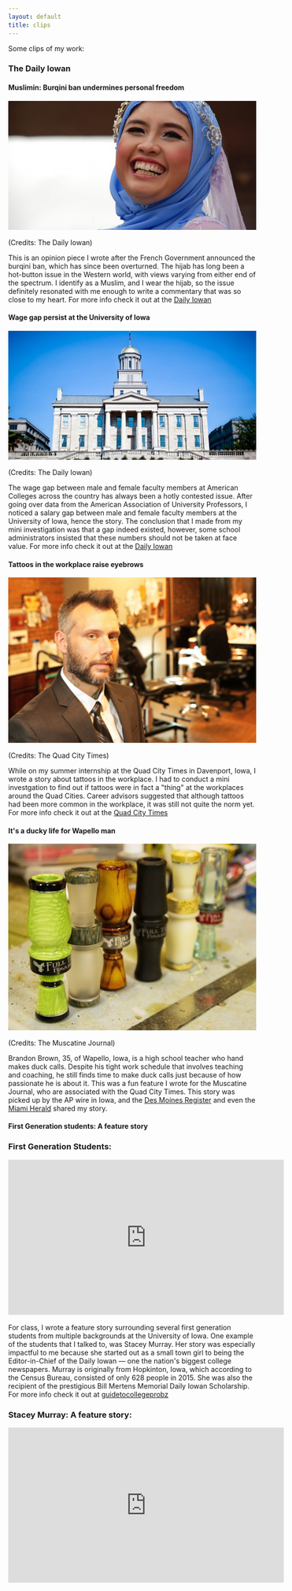 ```yaml
---
layout: default
title: clips
---
```

Some clips of my work:

### The Daily Iowan 

#### Muslimin: Burqini ban undermines personal freedom

![logo](public/burqini.jpg)

(Credits: The Daily Iowan)

This is an opinion piece I wrote after the French Government announced the burqini ban, which has since been overturned. The hijab has long been a hot-button issue in the Western world, with views varying from either end of the spectrum. I identify as a Muslim, and I wear the hijab, so the issue definitely resonated with me enough to write a commentary that was so close to my heart. For more info check it out at the [Daily Iowan](http://daily-iowan.com/2016/08/25/shakirah-mohd-burqini-ban-undermines-personal-freedoms/)

#### Wage gap persist at the University of Iowa

![logo](public/unnamed-692x360.jpg)

(Credits: The Daily Iowan)

The wage gap between male and female faculty members at American Colleges across the country has always been a hotly contested issue. After going over data from the American Association of University Professors, I noticed a salary gap between male and female faculty members at the University of Iowa, hence the story. The conclusion that I made from my mini investigation was that a gap indeed existed, however, some school administrators insisted that these numbers should not be taken at face value. For more info check it out at the [Daily Iowan](http://daily-iowan.com/2016/04/14/wage-gap-persists-at-ui/) 

#### Tattoos in the workplace raise eyebrows

![logo](public/tattoo.jpg) 

(Credits: The Quad City Times)

While on my summer internship at the Quad City Times in Davenport, Iowa, I wrote a story about tattoos in the workplace. I had to conduct a mini investgation to find out if tattoos were in fact a "thing" at the workplaces around the Quad Cities. Career advisors suggested that although tattoos had been more common in the workplace, it was still not quite the norm yet. For more info check it out at the [Quad City Times](http://qctimes.com/news/local/tattoos-in-the-workplace-raise-eyebrows/article_474aa3c3-3f2f-5cbc-b9fd-5882b78f9f64.html)

#### It's a ducky life for Wapello man

![logo](public/Duckcall.jpg) 

(Credits: The Muscatine Journal)

Brandon Brown, 35, of Wapello, Iowa, is a high school teacher who hand makes duck calls. Despite his tight work schedule that involves teaching and coaching, he still finds time to make duck calls just because of how passionate he is about it. This was a fun feature I wrote for the Muscatine Journal, who are associated with the Quad City Times. This story was picked up by the AP wire in Iowa, and the [Des Moines Register](http://www.desmoinesregister.com/story/news/2016/08/20/wapello-teacher-makes-duck-calls-hand/88960562/) and even the [Miami Herald](http://www.miamiherald.com/news/business/article96356132.html) shared my story. 

#### First Generation students: A feature story

<h3>First Generation Students:</h3>
   <iframe width="560" height="315" src="https://www.youtube.com/embed/Xg983YYTduU" frameborder="0" allowfullscreen></iframe>

For class, I wrote a feature story surrounding several first generation students from multiple backgrounds at the University of Iowa. One example of the students that I talked to, was Stacey Murray. Her story was especially impactful to me because she started out as a small town girl to being the Editor-in-Chief of the Daily Iowan — one the nation's biggest college newspapers. Murray is originally from Hopkinton, Iowa, which according to the Census Bureau, consisted of only 628 people in 2015. She was also the recipient of the prestigious Bill Mertens Memorial Daily Iowan Scholarship. For more info check it out at [guidetocollegeprobz](https://guidetocollegeprobz.wordpress.com)

<h3>Stacey Murray: A feature story:</h3>
   <iframe width="560" height="315" src="https://www.youtube.com/embed/zZTHzaKdKYE" frameborder="0" allowfullscreen></iframe>


